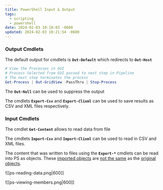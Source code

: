 ```yaml
---
title: PowerShell Input & Output
tags:
  - scripting
  - powershell
date: 2024-02-03 10:18:03 -0600
updated: 2024-02-03 10:21:54 -0600
---
```


### Output Cmdlets

The default output for cmdlets is **`Out-Default`** which redirects to **`Out-Host`**

```powershell
# View the Processes in GUI
# Process Selected from GUI passed to next step in Pipeline
# The next step terminates the process
Get-Process | Out-GridView -PassThru | Stop-Process
```

The **`Out-Null`** can be used to suppress the output

The cmdlets **`Export-Csv`** and **`Export-Clixml`** can be used to save results as CSV and XML files respectively.

### Input Cmdlets

The cmdlet **`Get-Content`** allows to read data from file

The cmdlets **`Import-Csv`** and **`Import-Clixml`** can be used to read in CSV and XML files.

The content that was written to files using the **`Export-*`** cmdlets can be read into PS as objects. These <u>imported objects</u> are <u>not the same</u> as the <u>original objects</u>.

![[ps-reading-data.png|600]]

![[ps-viewing-members.png|600]]
